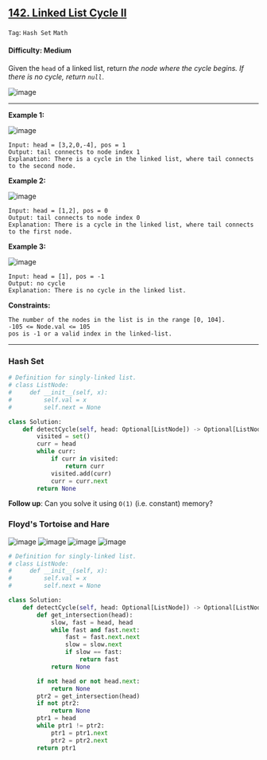 ## [142. Linked List Cycle II](https://leetcode.com/problems/linked-list-cycle-ii/)

```Tag```: ```Hash Set``` ```Math```

#### Difficulty: Medium

Given the ```head``` of a linked list, return _the node where the cycle begins. If there is no cycle, return ```null```_.

![image](https://user-images.githubusercontent.com/35042430/210283133-57767f64-e80a-4ccf-a7ef-613d1465721b.png)

---

__Example 1:__

![image](https://assets.leetcode.com/uploads/2018/12/07/circularlinkedlist.png)
```
Input: head = [3,2,0,-4], pos = 1
Output: tail connects to node index 1
Explanation: There is a cycle in the linked list, where tail connects to the second node.
```

__Example 2:__

![image](https://assets.leetcode.com/uploads/2018/12/07/circularlinkedlist_test2.png)
```
Input: head = [1,2], pos = 0
Output: tail connects to node index 0
Explanation: There is a cycle in the linked list, where tail connects to the first node.
```

__Example 3:__

![image](https://assets.leetcode.com/uploads/2018/12/07/circularlinkedlist_test3.png)
```
Input: head = [1], pos = -1
Output: no cycle
Explanation: There is no cycle in the linked list.
```

__Constraints:__
```
The number of the nodes in the list is in the range [0, 104].
-105 <= Node.val <= 105
pos is -1 or a valid index in the linked-list.
```

---

### Hash Set

```Python
# Definition for singly-linked list.
# class ListNode:
#     def __init__(self, x):
#         self.val = x
#         self.next = None

class Solution:
    def detectCycle(self, head: Optional[ListNode]) -> Optional[ListNode]:
        visited = set()
        curr = head
        while curr:
            if curr in visited:
                return curr
            visited.add(curr)
            curr = curr.next
        return None
```

__Follow up__: Can you solve it using ```O(1)``` (i.e. constant) memory?

### Floyd's Tortoise and Hare

![image](https://user-images.githubusercontent.com/35042430/210284097-f3426858-4526-45f9-a566-3681d1c2be1c.png)
![image](https://user-images.githubusercontent.com/35042430/210283411-1e8b3484-9b54-41ca-b6dd-f788fe2b4055.png)
![image](https://user-images.githubusercontent.com/35042430/210283424-82430abb-0a84-4636-b9ed-0d9e603f708e.png)
![image](https://user-images.githubusercontent.com/35042430/210283436-a31da7e3-e4e8-41af-96a1-da40e28b6e81.png)

```Python
# Definition for singly-linked list.
# class ListNode:
#     def __init__(self, x):
#         self.val = x
#         self.next = None

class Solution:
    def detectCycle(self, head: Optional[ListNode]) -> Optional[ListNode]:
        def get_intersection(head):
            slow, fast = head, head
            while fast and fast.next:
                fast = fast.next.next
                slow = slow.next
                if slow == fast:
                    return fast
            return None

        if not head or not head.next:
            return None
        ptr2 = get_intersection(head)
        if not ptr2:
            return None
        ptr1 = head
        while ptr1 != ptr2:
            ptr1 = ptr1.next
            ptr2 = ptr2.next
        return ptr1
```
